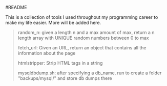 #README

This is a collection of tools I used throughout my programming career to make my life easier. More will be added here.

>random_n: given a length n and a max amount of max, return a n length array with UNIQUE random numbers between 0 to max
>
>fetch_url: Given an URL, return an object that contains all the information about the page
>
>htmlstripper: Strip HTML tags in a string
>
>mysqldbdump.sh: after specifying a db_name, run to create a folder "backups/mysql/<DATE>" and store db dumps there
